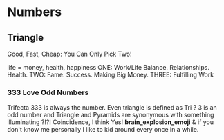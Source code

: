 # Numbers





## Triangle

Good, Fast, Cheap: You Can Only Pick Two!



life = money, health, happiness
ONE: Work/Life Balance. Relationships. Health. 
TWO: Fame. Success. Making Big Money. 
THREE: Fulfilling Work



### 333 Love Odd Numbers

Trifecta 333 is always the number. Even triangle is defined as Tri ? 3 is an odd number and Triangle and Pyramids are synonymous with something illuminating ?!?!
Coincidence, I think Yes!  **brain_explosion_emoji** & if you don't know me personally I like to kid around every once in a while.


